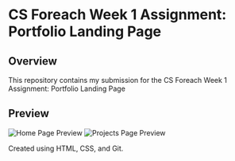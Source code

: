 # CS Foreach Week 1 Assignment: Portfolio Landing Page

## Overview

This repository contains my submission for the CS Foreach Week 1 Assignment: Portfolio Landing Page

## Preview
![Home Page Preview](https://github.com/Arush223/CSFEWeek1/assets/115517528/ee9ee78d-e9ce-4e2b-94bf-a4394c8cbf2f)
![Projects Page Preview](https://github.com/Arush223/CSFEWeek1/assets/115517528/1c5d2536-a1a6-4186-937f-af74edb0771d)

Created using HTML, CSS, and Git. 


